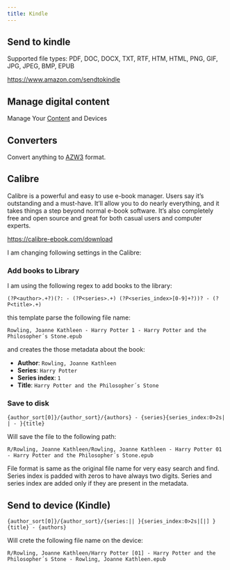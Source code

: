 ```yaml
---
title: Kindle
---
```


## Send to kindle

Supported file types: PDF, DOC, DOCX, TXT, RTF, HTM, HTML, PNG, GIF, JPG, JPEG, BMP, EPUB

https://www.amazon.com/sendtokindle

## Manage digital content

Manage Your [Content](https://www.amazon.com/hz/mycd/digital-console/contentlist/pdocs) and Devices

## Converters

Convert anything to [AZW3](https://convertio.co/azw3-converter/) format.

## Calibre

Calibre is a powerful and easy to use e-book manager. Users say it’s outstanding and a must-have.
It’ll allow you to do nearly everything, and it takes things a step beyond normal e-book software. 
It’s also completely free and open source and great for both casual users and computer experts.

https://calibre-ebook.com/download

I am changing following settings in the Calibre:

### Add books to Library

I am using the following regex to add books to the library:

```text
(?P<author>.+?)(?: - (?P<series>.+) (?P<series_index>[0-9]+?))? - (?P<title>.+)
```

this template parse the following file name:

```text
Rowling, Joanne Kathleen - Harry Potter 1 - Harry Potter and the Philosopher´s Stone.epub
```

and creates the those metadata about the book:

- **Author**: `Rowling, Joanne Kathleen`
- **Series**: `Harry Potter`
- **Series index**: `1`
- **Title**: `Harry Potter and the Philosopher´s Stone`

### Save to disk

```text
{author_sort[0]}/{author_sort}/{authors} - {series}{series_index:0>2s| | - }{title}
```

Will save the file to the following path:

```text
R/Rowling, Joanne Kathleen/Rowling, Joanne Kathleen - Harry Potter 01 - Harry Potter and the Philosopher´s Stone.epub
```

File format is same as the original file name for very easy search and find. Series index is padded with 
zeros to have always two digits. Series and series index are added only if they are present in the metadata.

## Send to device (Kindle)

```text
{author_sort[0]}/{author_sort}/{series:|| }{series_index:0>2s|[|] } {title} - {authors}
```

Will crete the following file name on the device:

```text
R/Rowling, Joanne Kathleen/Harry Potter [01] - Harry Potter and the Philosopher´s Stone - Rowling, Joanne Kathleen.epub
```